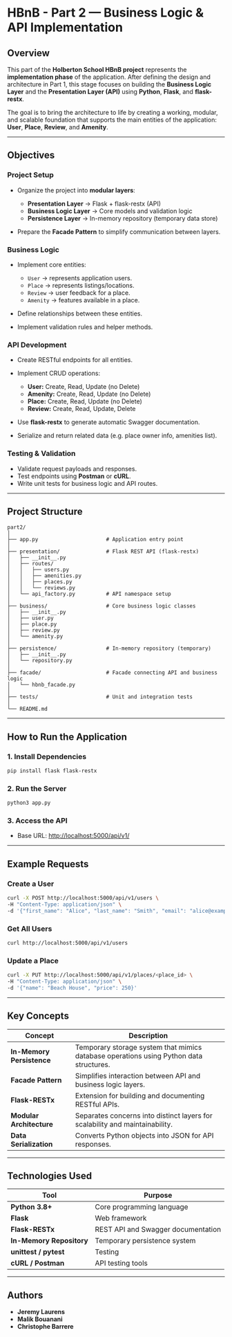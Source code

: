# HBnB - Part 2 — Business Logic & API Implementation

## Overview

This part of the **Holberton School HBnB project** represents the **implementation phase** of the application.
After defining the design and architecture in Part 1, this stage focuses on building the **Business Logic Layer** and the **Presentation Layer (API)** using **Python**, **Flask**, and **flask-restx**.

The goal is to bring the architecture to life by creating a working, modular, and scalable foundation that supports the main entities of the application: **User**, **Place**, **Review**, and **Amenity**.

---

## Objectives

### Project Setup

* Organize the project into **modular layers**:

  * **Presentation Layer** → Flask + flask-restx (API)
  * **Business Logic Layer** → Core models and validation logic
  * **Persistence Layer** → In-memory repository (temporary data store)
* Prepare the **Facade Pattern** to simplify communication between layers.

### Business Logic

* Implement core entities:

  * `User` → represents application users.
  * `Place` → represents listings/locations.
  * `Review` → user feedback for a place.
  * `Amenity` → features available in a place.
* Define relationships between these entities.
* Implement validation rules and helper methods.

### API Development

* Create RESTful endpoints for all entities.
* Implement CRUD operations:

  * **User:** Create, Read, Update (no Delete)
  * **Amenity:** Create, Read, Update (no Delete)
  * **Place:** Create, Read, Update (no Delete)
  * **Review:** Create, Read, Update, Delete
* Use **flask-restx** to generate automatic Swagger documentation.
* Serialize and return related data (e.g. place owner info, amenities list).

### Testing & Validation

* Validate request payloads and responses.
* Test endpoints using **Postman** or **cURL**.
* Write unit tests for business logic and API routes.

---

## Project Structure

```
part2/
│
├── app.py                      # Application entry point
│
├── presentation/               # Flask REST API (flask-restx)
│   ├── __init__.py
│   ├── routes/
│   │   ├── users.py
│   │   ├── amenities.py
│   │   ├── places.py
│   │   └── reviews.py
│   └── api_factory.py          # API namespace setup
│
├── business/                   # Core business logic classes
│   ├── __init__.py
│   ├── user.py
│   ├── place.py
│   ├── review.py
│   └── amenity.py
│
├── persistence/                # In-memory repository (temporary)
│   ├── __init__.py
│   └── repository.py
│
├── facade/                     # Facade connecting API and business logic
│   └── hbnb_facade.py
│
├── tests/                      # Unit and integration tests
│
└── README.md
```

---

## How to Run the Application

### 1. Install Dependencies

```bash
pip install flask flask-restx
```

### 2. Run the Server

```bash
python3 app.py
```

### 3. Access the API

* Base URL: [http://localhost:5000/api/v1/](http://localhost:5000/api/v1/)

---

## Example Requests

### Create a User

```bash
curl -X POST http://localhost:5000/api/v1/users \
-H "Content-Type: application/json" \
-d '{"first_name": "Alice", "last_name": "Smith", "email": "alice@example.com"}'
```

### Get All Users

```bash
curl http://localhost:5000/api/v1/users
```

### Update a Place

```bash
curl -X PUT http://localhost:5000/api/v1/places/<place_id> \
-H "Content-Type: application/json" \
-d '{"name": "Beach House", "price": 250}'
```

---

## Key Concepts

| Concept                   | Description                                                                            |
| ------------------------- | -------------------------------------------------------------------------------------- |
| **In-Memory Persistence** | Temporary storage system that mimics database operations using Python data structures. |
| **Facade Pattern**        | Simplifies interaction between API and business logic layers.                          |
| **Flask-RESTx**           | Extension for building and documenting RESTful APIs.                                   |
| **Modular Architecture**  | Separates concerns into distinct layers for scalability and maintainability.           |
| **Data Serialization**    | Converts Python objects into JSON for API responses.                                   |

---

## Technologies Used

| Tool                     | Purpose                            |
| ------------------------ | ---------------------------------- |
| **Python 3.8+**          | Core programming language          |
| **Flask**                | Web framework                      |
| **Flask-RESTx**          | REST API and Swagger documentation |
| **In-Memory Repository** | Temporary persistence system       |
| **unittest / pytest**    | Testing                            |
| **cURL / Postman**       | API testing tools                  |

---

## Authors

* **Jeremy Laurens**
* **Malik Bouanani**
* **Christophe Barrere**